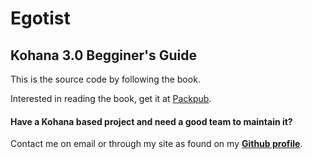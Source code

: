 # Egotist

## Kohana 3.0 Begginer's Guide

This is the source code by following the book.

Interested in reading the book, get it at [Packpub](https://www.packtpub.com/web-development/kohana-30-beginner’s-guide).

#### Have a Kohana based project and need a good team to maintain it?

Contact me on email or through my site as found on my __[Github profile](https://github.com/16nsk)__.

